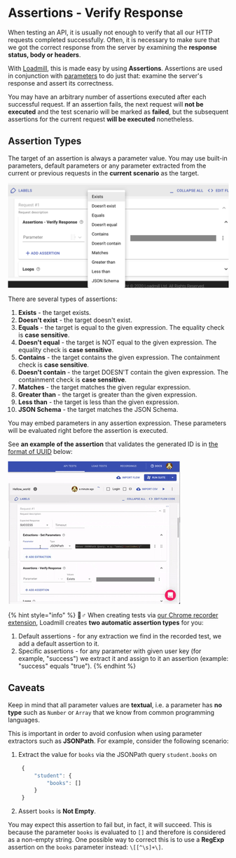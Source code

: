 # Assertions - Verify Response

When testing an API, it is usually not enough to verify that all our HTTP requests completed successfully. Often, it is necessary to make sure that we got the correct response from the server by examining the **response status, body or headers**.

With [Loadmill](https://www.loadmill.com), this is made easy by using **Assertions**. Assertions are used in conjunction with [parameters](parameters.md) to do just that: examine the server's response and assert its correctness.

You may have an arbitrary number of assertions executed after each successful request. If an assertion fails, the next request will **not be executed** and the test scenario will be marked as **failed**, but the subsequent assertions for the current request **will be executed** nonetheless.

## Assertion Types

The target of an assertion is always a parameter value. You may use built-in parameters, default parameters or any parameter extracted from the current or previous requests in the **current scenario** as the target.

![](../../.gitbook/assets/screen-shot-2020-11-25-at-16.51.09.png)

There are several types of assertions:

1. **Exists** - the target exists.
2. **Doesn't exist** - the target doesn't exist.
3. **Equals** - the target is equal to the given expression. The equality check is **case sensitive**.
4. **Doesn't equal** - the target is NOT equal to the given expression. The equality check is **case sensitive**.
5. **Contains** - the target contains the given expression. The containment check is **case sensitive**.
6. **Doesn't contain** - the target DOESN'T contain the given expression. The containment check is **case sensitive**.
7. **Matches** - the target matches the given regular expression.
8. **Greater than** - the target is greater than the given expression.
9. **Less than** - the target is less than the given expression.
10. **JSON Schema** - the target matches the JSON Schema.

You may embed parameters in any assertion expression. These parameters will be evaluated right before the assertion is executed.

See **an example of the assertion** that validates the generated ID is in [the format of UUID](https://docs.loadmill.com/api-testing/test-suite-editor/functions#__is_uuid-target) below:

![The Assertion example](../../.gitbook/assets/ezgif.com-gif-maker-24-.gif)

{% hint style="info" %}
🧙♂ When creating tests via [our Chrome recorder extension](https://docs.loadmill.com/getting-started/getting-started#creating-and-running-an-api-test-by-using-our-chrome-recorder-extension), Loadmill creates **two automatic assertion types** for you: 

1. Default assertions - for any extraction we find in the recorded test, we add a default assertion to it.
2. Specific assertions - for any parameter with given user key \(for example, "success"\) we extract it and assign to it an assertion \(example: "success" equals "true"\).
{% endhint %}



## Caveats

Keep in mind that all parameter values are **textual**, i.e. a parameter has **no type** such as `Number` or `Array` that we know from common programming languages.

This is important in order to avoid confusion when using parameter extractors such as **JSONPath**. For example, consider the following scenario:

1. Extract the value for `books` via the JSONPath query `student.books` on

   ```javascript
    {
        "student": {
            "books": []
        }
    }
   ```

2. Assert `books` is **Not Empty**.

You may expect this assertion to fail but, in fact, it will succeed. This is because the parameter `books` is evaluated to `[]` and therefore is considered as a non-empty string. One possible way to correct this is to use a **RegExp** assertion on the `books` parameter instead: `\[[^\s]+\]`.

